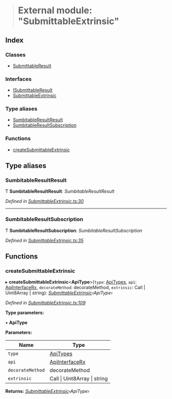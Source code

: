 > # External module: "SubmittableExtrinsic"

## Index

### Classes

* [SubmittableResult](../classes/_submittableextrinsic_.submittableresult.md)

### Interfaces

* [ISubmittableResult](../interfaces/_submittableextrinsic_.isubmittableresult.md)
* [SubmittableExtrinsic](../interfaces/_submittableextrinsic_.submittableextrinsic.md)

### Type aliases

* [SumbitableResultResult](_submittableextrinsic_.md#sumbitableresultresult)
* [SumbitableResultSubscription](_submittableextrinsic_.md#sumbitableresultsubscription)

### Functions

* [createSubmittableExtrinsic](_submittableextrinsic_.md#createsubmittableextrinsic)

## Type aliases

###  SumbitableResultResult

Ƭ **SumbitableResultResult**: *SumbitableResultResult<ApiType>*

*Defined in [SubmittableExtrinsic.ts:30](https://github.com/polkadot-js/api/blob/87f195d/packages/api/src/SubmittableExtrinsic.ts#L30)*

___

###  SumbitableResultSubscription

Ƭ **SumbitableResultSubscription**: *SumbitableResultSubscription<ApiType>*

*Defined in [SubmittableExtrinsic.ts:35](https://github.com/polkadot-js/api/blob/87f195d/packages/api/src/SubmittableExtrinsic.ts#L35)*

## Functions

###  createSubmittableExtrinsic

▸ **createSubmittableExtrinsic**<**ApiType**>(`type`: [ApiTypes](_types_.md#apitypes), `api`: [ApiInterfaceRx](../interfaces/_types_.apiinterfacerx.md), `decorateMethod`: decorateMethod, `extrinsic`: Call | Uint8Array | string): *[SubmittableExtrinsic](../interfaces/_submittableextrinsic_.submittableextrinsic.md)‹ApiType›*

*Defined in [SubmittableExtrinsic.ts:109](https://github.com/polkadot-js/api/blob/87f195d/packages/api/src/SubmittableExtrinsic.ts#L109)*

**Type parameters:**

▪ **ApiType**

**Parameters:**

Name | Type |
------ | ------ |
`type` | [ApiTypes](_types_.md#apitypes) |
`api` | [ApiInterfaceRx](../interfaces/_types_.apiinterfacerx.md) |
`decorateMethod` | decorateMethod |
`extrinsic` | Call \| Uint8Array \| string |

**Returns:** *[SubmittableExtrinsic](../interfaces/_submittableextrinsic_.submittableextrinsic.md)‹ApiType›*